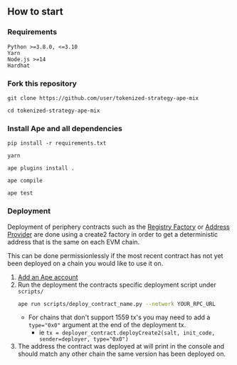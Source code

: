 ## How to start

### Requirements
    Python >=3.8.0, <=3.10
    Yarn
    Node.js >=14
    Hardhat

### Fork this repository

    git clone https://github.com/user/tokenized-strategy-ape-mix

    cd tokenized-strategy-ape-mix

### Install Ape and all dependencies

    pip install -r requirements.txt
    
    yarn
    
    ape plugins install .
    
    ape compile
    
    ape test
    
### Deployment

Deployment of periphery contracts such as the [Registry Factory](https://github.com/yearn/vault-periphery/blob/master/contracts/registry/RegistryFactory.sol) or [Address Provider](https://github.com/yearn/vault-periphery/blob/master/contracts/AddressProvider.vy) are done using a create2 factory in order to get a deterministic address that is the same on each EVM chain.

This can be done permissionlessly if the most recent contract has not yet been deployed on a chain you would like to use it on.

1. [Add an Ape account](https://docs.apeworx.io/ape/stable/commands/accounts.html) 
2. Run the deployment the contracts specific deployment script under `scripts/`
    ```sh
    ape run scripts/deploy_contract_name.py --network YOUR_RPC_URL
    ```
    - For chains that don't support 1559 tx's you may need to add a `type="0x0"` argument at the end of the deployment tx.
        - ie `tx = deployer_contract.deployCreate2(salt, init_code, sender=deployer, type="0x0")`
3. The address the contract was deployed at will print in the console and should match any other chain the same version has been deployed on.
